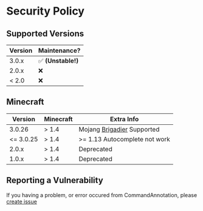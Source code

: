 # Security Policy

## Supported Versions
| Version |  Maintenance?      |
| ------- | ------------------ |
| 3.0.x   | :white_check_mark: <b>(Unstable!)</b>  |
| 2.0.x   | :x:               |
| < 2.0   | :x:               |

## Minecraft
|   Version   |   Minecraft   |             Extra Info             |
| ----------- | ------------- | ---------------------------------- |
|   3.0.26    |     > 1.4     |      Mojang [Brigadier](https://github.com/Mojang/brigadier) Supported    |
|  <= 3.0.25  |     > 1.4     |    >= 1.13 Autocomplete not work   |
|   2.0.x     |     > 1.4     |             Deprecated             |
|   1.0.x     |     > 1.4     |             Deprecated             |

## Reporting a Vulnerability
If you having a problem, or error occured from CommandAnnotation, please [create issue](https://github.com/milkyway0308/CommandAnnotation/issues)
